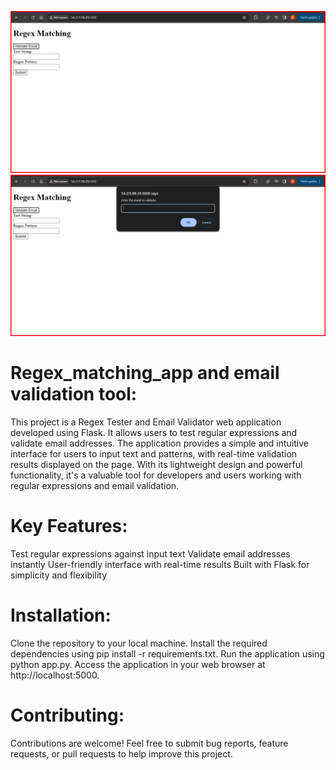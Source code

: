 ![Banner](1.png)
![Banner](2.png)
# Regex_matching_app and email validation tool:

This project is a Regex Tester and Email Validator web application developed using Flask. It allows users to test regular expressions and validate email addresses. The application provides a simple and intuitive interface for users to input text and patterns, with real-time validation results displayed on the page. With its lightweight design and powerful functionality, it's a valuable tool for developers and users working with regular expressions and email validation.

# Key Features:

Test regular expressions against input text Validate email addresses instantly User-friendly interface with real-time results Built with Flask for simplicity and flexibility

# Installation:

Clone the repository to your local machine. Install the required dependencies using pip install -r requirements.txt. Run the application using python app.py. Access the application in your web browser at http://localhost:5000.

# Contributing:

Contributions are welcome! Feel free to submit bug reports, feature requests, or pull requests to help improve this project.
